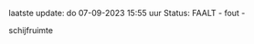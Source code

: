 laatste update: 
do 07-09-2023 15:55   uur 
Status: FAALT - fout - 
<div class="service R">schijfruimte</div>